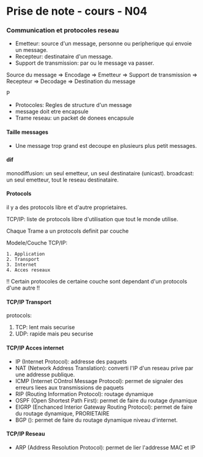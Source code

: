
# Prise de note - cours - N04

### Communication et protocoles reseau

- Emetteur: source d'un message, personne ou peripherique qui envoie un message.
- Recepteur: destinataire d'un message.
- Support de transmission: par ou le message va passer.

Source du message => Encodage => Emetteur => Support de transmission => Recepteur => Decodage => Destination du message

P
- Protocoles: Regles de structure d'un message
- message doit etre encapsule
- Trame reseau: un packet de donees encapsule

#### Taille messages

- Une message trop grand est decoupe en plusieurs plus petit messages.

#### dif

monodiffusion: un seul emetteur, un seul destinataire (unicast).
broadcast: un seul emetteur, tout le reseau destinataire.

#### Protocols

il y a des protocols libre et d'autre proprietaires.

TCP/IP: liste de protocols libre d'utilisation que tout le monde utilise.

Chaque Trame a un protocols definit par couche

Modele/Couche TCP/IP:

```
1. Application
2. Transport
3. Internet
4. Acces reseaux
```

!! Certain protocoles de certaine couche sont dependant d'un protocols d'une autre !!

#### TCP/IP Transport

protocols:

1. TCP: lent mais securise
2. UDP: rapide mais peu securise

#### TCP/IP Acces internet

- IP (Internet Protocol): addresse des paquets
- NAT (Network Address Translation): converti l'IP d'un reseau prive par une addresse publique.
- ICMP (Internet COntrol Message Protocol): permet de signaler des erreurs liees aux transmissions de paquets
- RIP (Routing Information Protocol): routage dynamique
- OSPF (Open Shortest Path First): permet de faire du routage dynamique
- EIGRP (Enchanced Interior Gateway Routing Protocol): permet de faire du routage dynamique, PRORIETAIRE
- BGP (): permet de faire du routage dynamique niveau d'internet.

#### TCP/IP Reseau

- ARP (Address Resolution Protocol): permet de lier l'addresse MAC et IP